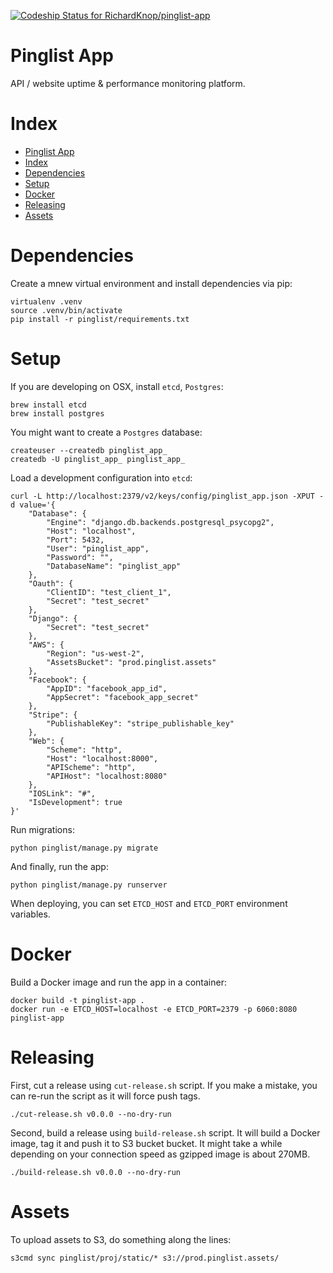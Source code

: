 [![Codeship Status for RichardKnop/pinglist-app](https://codeship.com/projects/bdb716b0-de18-0133-2702-6a683e002de2/status?branch=master)](https://codeship.com/projects/144590)

# Pinglist App

API / website uptime & performance monitoring platform.

# Index

* [Pinglist App](#pinglist-app)
* [Index](#index)
* [Dependencies](#dependencies)
* [Setup](#setup)
* [Docker](#docker)
* [Releasing](#releasing)
* [Assets](#assets)

# Dependencies

Create a mnew virtual environment and install dependencies via pip:

```
virtualenv .venv
source .venv/bin/activate
pip install -r pinglist/requirements.txt
```

# Setup

If you are developing on OSX, install `etcd`, `Postgres`:

```
brew install etcd
brew install postgres
```

You might want to create a `Postgres` database:

```
createuser --createdb pinglist_app_
createdb -U pinglist_app_ pinglist_app_
```

Load a development configuration into `etcd`:

```
curl -L http://localhost:2379/v2/keys/config/pinglist_app.json -XPUT -d value='{
	"Database": {
		"Engine": "django.db.backends.postgresql_psycopg2",
		"Host": "localhost",
		"Port": 5432,
		"User": "pinglist_app",
		"Password": "",
		"DatabaseName": "pinglist_app"
	},
	"Oauth": {
		"ClientID": "test_client_1",
		"Secret": "test_secret"
	},
	"Django": {
		"Secret": "test_secret"
	},
    "AWS": {
        "Region": "us-west-2",
        "AssetsBucket": "prod.pinglist.assets"
    },
	"Facebook": {
		"AppID": "facebook_app_id",
		"AppSecret": "facebook_app_secret"
	},
	"Stripe": {
		"PublishableKey": "stripe_publishable_key"
	},
	"Web": {
		"Scheme": "http",
		"Host": "localhost:8000",
		"APIScheme": "http",
		"APIHost": "localhost:8080"
	},
	"IOSLink": "#",
	"IsDevelopment": true
}'
```

Run migrations:

```
python pinglist/manage.py migrate
```

And finally, run the app:

```
python pinglist/manage.py runserver
```

When deploying, you can set `ETCD_HOST` and `ETCD_PORT` environment variables.

# Docker

Build a Docker image and run the app in a container:

```
docker build -t pinglist-app .
docker run -e ETCD_HOST=localhost -e ETCD_PORT=2379 -p 6060:8080 pinglist-app
```

# Releasing

First, cut a release using `cut-release.sh` script. If you make a mistake, you can re-run the script as it will force push tags.

```
./cut-release.sh v0.0.0 --no-dry-run
```

Second, build a release using `build-release.sh` script. It will build a Docker image, tag it and push it to S3 bucket bucket. It might take a while depending on your connection speed as gzipped image is about 270MB.

```
./build-release.sh v0.0.0 --no-dry-run
```

# Assets

To upload assets to S3, do something along the lines:

```
s3cmd sync pinglist/proj/static/* s3://prod.pinglist.assets/
```